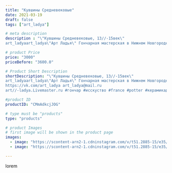 ```yaml
---
title: "Кувшины Средневековые"
date: 2021-03-19
draft: false
tags: ["art_ladya"]

# meta description
description : "\"Кувшины Средневековые, 13//-15век\" 
art_ladyaart_ladya\"Арт Ладья\" Гончарная мастерская в Нижнем Новгороде. Изготовление керамики и мастер//-классы по обуче"

# product Price
price: "3000"
priceBefore: "3600.0"

# Product Short Description
shortDescription: "\"Кувшины Средневековые, 13//-15век\" 
art_ladyaart_ladya\"Арт Ладья\" Гончарная мастерская в Нижнем Новгороде. Изготовление керамики и мастер//-классы по обучению. 
https://vk.com/art_ladya art_ladya@mail.ru 
art//-ladya.Livemaster.ru #гончар #исскуство #france #potter #керамикадляинтерьера #керамикаручнаяработа #гончарнаямастерская #керамиканазаказ #handmade #посудаизглины #керамика #гончарнаяпосуда #эксклюзивнаякерамика #dishes #decor #ceramicar #warrior #claygoods #restaurant #earthenware #ceramic #design #gifts #decanter #ceramicart #jug #источическаякерамика #clay #авторскаякерамика"

#product ID
productID: "CMmAdkcjJOG"

# type must be "products"
type: "products"

# product Images
# first image will be shown in the product page
images:
  - image: "https://scontent-arn2-1.cdninstagram.com/v/t51.2885-15/e35/161807911_184922133202744_6491973704865859734_n.jpg?tp=1&_nc_ht=scontent-arn2-1.cdninstagram.com&_nc_cat=104&_nc_ohc=m_DwTtzE0xYAX-fWkk-&ccb=7-4&oh=c0c2a90d176425beff1d25ccbdf9f961&oe=6084DF98&_nc_sid=83d603&ig_cache_key=MjUzMjcxMzg2OTY0NzU0OTk1Mg%3D%3D.2-ccb7-4"
  - image: "https://scontent-arn2-1.cdninstagram.com/v/t51.2885-15/e35/161483867_909439513214968_819309961906834020_n.jpg?tp=1&_nc_ht=scontent-arn2-1.cdninstagram.com&_nc_cat=104&_nc_ohc=YLW-NX2trlUAX95Vp_x&ccb=7-4&oh=5b1f343e220c1e6a9e09fa2ea58cb335&oe=6085012F&_nc_sid=83d603&ig_cache_key=MjUzMjcxMzg2OTQ4ODM0NDMzMg%3D%3D.2-ccb7-4"

---
```

lorem
